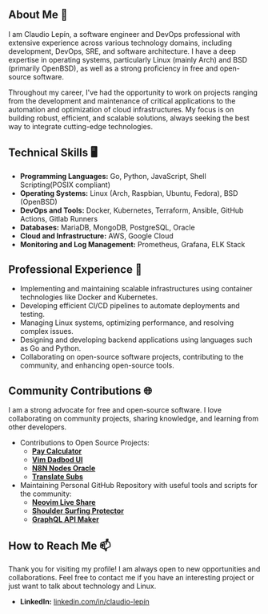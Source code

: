 ## About Me 👨

I am Claudio Lepín, a software engineer and DevOps professional with extensive experience across various technology domains, including development, DevOps, SRE, and software architecture. I have a deep expertise in operating systems, particularly Linux (mainly Arch) and BSD (primarily OpenBSD), as well as a strong proficiency in free and open-source software.

Throughout my career, I've had the opportunity to work on projects ranging from the development and maintenance of critical applications to the automation and optimization of cloud infrastructures. My focus is on building robust, efficient, and scalable solutions, always seeking the best way to integrate cutting-edge technologies.

## Technical Skills 🖥️

- **Programming Languages:** Go, Python, JavaScript, Shell Scripting(POSIX compliant)
- **Operating Systems:** Linux (Arch, Raspbian, Ubuntu, Fedora), BSD (OpenBSD)
- **DevOps and Tools:** Docker, Kubernetes, Terraform, Ansible, GitHub Actions, Gitlab Runners
- **Databases:** MariaDB, MongoDB, PostgreSQL, Oracle
- **Cloud and Infrastructure:** AWS, Google Cloud
- **Monitoring and Log Management:** Prometheus, Grafana, ELK Stack

## Professional Experience 💼

- Implementing and maintaining scalable infrastructures using container technologies like Docker and Kubernetes.
- Developing efficient CI/CD pipelines to automate deployments and testing.
- Managing Linux systems, optimizing performance, and resolving complex issues.
- Designing and developing backend applications using languages such as Go and Python.
- Collaborating on open-source software projects, contributing to the community, and enhancing open-source tools.

## Community Contributions 🌐

I am a strong advocate for free and open-source software. I love collaborating on community projects, sharing knowledge, and learning from other developers.

- Contributions to Open Source Projects:
  - [**Pay Calculator**](https://github.com/sandralopez/pay_calculator)
  - [**Vim Dadbod UI**](https://github.com/kristijanhusak/vim-dadbod-ui)
  - [**N8N Nodes Oracle**](https://github.com/jdu74/n8n-nodes-oracle)
  - [**Translate Subs**](https://github.com/Montvydas/translatesubs)
- Maintaining Personal GitHub Repository with useful tools and scripts for the community:
  - [**Neovim Live Share**](https://github.com/azratul/live-share.nvim)
  - [**Shoulder Surfing Protector**](https://github.com/azratul/ssp)
  - [**GraphQL API Maker**](https://github.com/azratul/graphql-api-maker)

## How to Reach Me 📫

Thank you for visiting my profile! I am always open to new opportunities and collaborations. Feel free to contact me if you have an interesting project or just want to talk about technology and Linux.

- **LinkedIn:** [linkedin.com/in/claudio-lepín](https://www.linkedin.com/in/claudio-lep%C3%ADn/)

